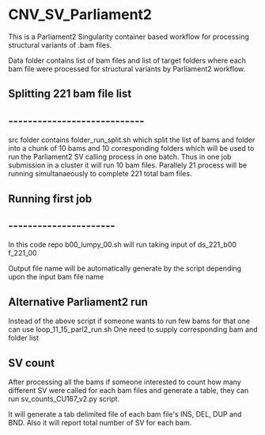 # CNV_SV_Parliament2

This is a Parliament2 Singularity container based workflow for processing structural variants of .bam files.

Data folder contains list of bam files and list of target folders where each bam file were processed for structural variants by Parliament2 workflow.

## Splitting 221 bam file list
## ----------------------------
src folder contains folder_run_split.sh which split the list of bams and folder into a chunk of 10 bams and 10 corresponding folders which will be used to run the Parliament2 SV calling process in one batch. Thus in one job submission in a cluster it will run 10 bam files. Parallely 21 process will be running simultanaeously to complete 221 total bam files.

## Running first job
## ----------------------
In this code repo b00_lumpy_00.sh  will run taking input of 
  ds_221_b00
  f_221_00

Output file name will be automatically generate by the script depending upon the input bam file name

## Alternative Parliament2 run
Instead of the above script if someone wants to run few bams for that one can use
loop_11_15_parl2_run.sh 
One need to supply corresponding bam and folder list

## SV count
After processing all the bams if someone interested to count how many different SV were called for each bam files and generate a table, they can run
sv_counts_CU167_v2.py script.

It will generate a tab delimited file of each bam file's INS,  DEL, DUP and BND. Also it will report total number of SV for each bam.


